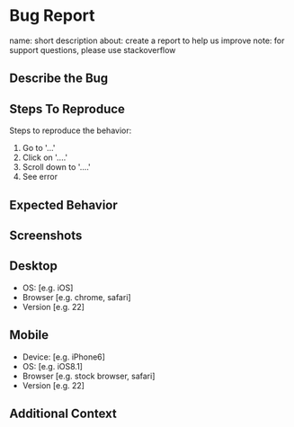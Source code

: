 # Bug Report

name: short description
about: create a report to help us improve
note: for support questions, please use stackoverflow

## Describe the Bug
<!-- A clear and concise description of what the bug is -->

## Steps To Reproduce
Steps to reproduce the behavior:
1. Go to '...'
2. Click on '....'
3. Scroll down to '....'
4. See error

## Expected Behavior
<!-- A clear and concise description of what you expected to happen -->

## Screenshots
<!-- If applicable, add screenshots to help explain your problem -->

## Desktop
<!-- please complete the following information): -->
 - OS: [e.g. iOS]
 - Browser [e.g. chrome, safari]
 - Version [e.g. 22]

## Mobile
<!-- please complete the following information): -->
 - Device: [e.g. iPhone6]
 - OS: [e.g. iOS8.1]
 - Browser [e.g. stock browser, safari]
 - Version [e.g. 22]

## Additional Context
<!-- Add any other context about the problem here -->
